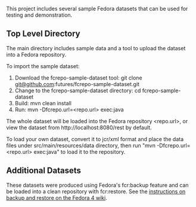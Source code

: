 This project includes several sample Fedora datasets that can be used for testing and demonstration.

## Top Level Directory

The main directory includes sample data and a tool to upload the dataset into a Fedora repository.

To import the sample dataset:

1. Download the fcrepo-sample-dataset tool: git clone git@github.com:futures/fcrepo-sample-dataset.git
2. Change to the fcrepo-sample-dataset directory: cd fcrepo-sample-dataset
3. Build: mvn clean install
4. Run: mvn -Dfcrepo.url=&lt;repo.url&gt; exec:java

The whole dataset will be loaded into the Fedora repository <repo.url>, or view the dataset from http://localhost:8080/rest by default. 

To load your own dataset, convert it to jcr/xml format and place the data files under src/main/resources/data directory, then run "mvn -Dfcrepo.url=&lt;repo.url&gt; exec:java" to load it to the repository.

## Additional Datasets

These datasets were produced using Fedora's fcr:backup feature and can be loaded into a clean repository with fcr:restore.  See the [instructions on backup and restore on the Fedora 4 wiki](https://wiki.duraspace.org/display/FEDORA4x/RESTful+HTTP+API+-+Backup+and+Restore).
